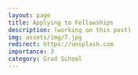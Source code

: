 ```yaml
---
layout: page
title: Applying to Fellowships
description: (working on this post)
img: assets/img/7.jpg
redirect: https://unsplash.com
importance: 3
category: Grad School
---
```


